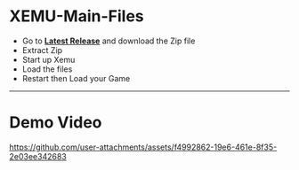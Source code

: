 # XEMU-Main-Files

- Go to **[Latest Release](https://github.com/YOUR_USERNAME/YOUR_REPO/releases/latest)** and download the Zip file  
- Extract Zip  
- Start up Xemu  
- Load the files  
- Restart then Load your Game  

---
 
# Demo Video 


https://github.com/user-attachments/assets/f4992862-19e6-461e-8f35-2e03ee342683

